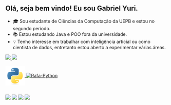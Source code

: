 ## Olá, seja bem vindo! Eu sou Gabriel Yuri.
- 🎓 Sou estudante de Ciências da Computação da UEPB e estou no segundo período.
- 📚 Estou estudando Java e POO fora da universidade.
- 💡 Tenho interesse em trabalhar com inteligência articial ou como cientista de dados, entretanto estou aberto a experimentar várias áreas.

<div>
  <a href="https://github.com/GabrielYuriRF">
  <img height="180em" src="https://github-readme-stats.vercel.app/api?username=GabrielYuriRF&show_icons=true&theme=tokyonight&include_all_commits=true&count_private=true"/>
  <img height="180em" src="https://github-readme-stats.vercel.app/api/top-langs/?username=GabrielYuriRF&layout=compact&langs_count=7&theme=tokyonight"/>
    
</div>
<div style="display: inline_block"><br>
  <img align="center" alt="Rafa-Python" height="60" width="60" src="https://raw.githubusercontent.com/devicons/devicon/master/icons/python/python-original.svg"> 
  <img align="center" alt="Rafa-Python" height="80" width="80" src="https://cdn.jsdelivr.net/gh/devicons/devicon/icons/java/java-plain-wordmark.svg"> 
  
</div>
  
  ##
  
<div> 
  <a href="https://instagram.com/gabriel_yuri_" target="_blank"><img src="https://img.shields.io/badge/-Instagram-%23E4405F?style=for-the-badge&logo=instagram&logoColor=white" target="_blank"></a>
 <a href="https://discord.gg/rQRnb2J6N8" target="_blank"><img src="https://img.shields.io/badge/Discord-7289DA?style=for-the-badge&logo=discord&logoColor=white" target="_blank"></a> 
  <a href = "mailto:gabriel.yuri1020@gmail.com"><img src="https://img.shields.io/badge/-Gmail-%23333?style=for-the-badge&logo=gmail&logoColor=white" target="_blank"></a>
  <a href="https://www.linkedin.com/in/gabriel-yuri-18044b1b7" target="_blank"><img src="https://img.shields.io/badge/-LinkedIn-%230077B5?style=for-the-badge&logo=linkedin&logoColor=white" target="_blank"></a> 
 
  
 
</div>


